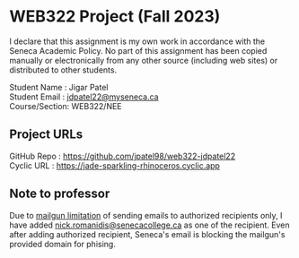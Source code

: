 # WEB322 Project (Fall 2023)

I declare that this assignment is my own work in accordance with the Seneca Academic Policy.
No part of this assignment has been copied manually or electronically from any other source
(including web sites) or distributed to other students.

Student Name  : Jigar Patel <br>
Student Email : jdpatel22@myseneca.ca <br>
Course/Section: WEB322/NEE

## Project URLs
GitHub Repo   : https://github.com/jpatel98/web322-jdpatel22 <br>
Cyclic URL    : https://jade-sparkling-rhinoceros.cyclic.app

## Note to professor
Due to [mailgun limitation](https://help.mailgun.com/hc/en-us/articles/217531258-Authorized-Recipients) of sending emails to authorized recipients only, I have added nick.romanidis@senecacollege.ca as one of the recipient. Even after adding authorized recipient, Seneca's email is blocking the mailgun's provided domain for phising.